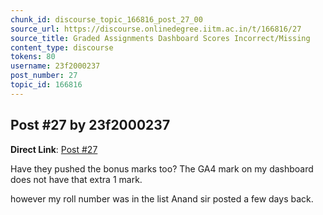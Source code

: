 ```yaml
---
chunk_id: discourse_topic_166816_post_27_00
source_url: https://discourse.onlinedegree.iitm.ac.in/t/166816/27
source_title: Graded Assignments Dashboard Scores Incorrect/Missing
content_type: discourse
tokens: 80
username: 23f2000237
post_number: 27
topic_id: 166816
---
```


## Post #27 by 23f2000237

**Direct Link**: [Post #27](https://discourse.onlinedegree.iitm.ac.in/t/166816/27)

Have they pushed the bonus marks too? The GA4 mark on my dashboard does not have that extra 1 mark.

however my roll number was in the list Anand sir posted a few days back.
